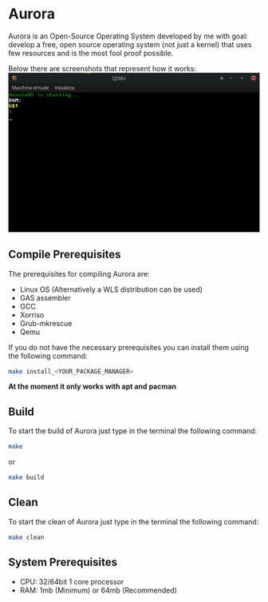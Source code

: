 # Aurora
Aurora is an Open-Source Operating System developed by me with goal: develop a free, open source operating system (not just a kernel) that uses few resources and is the most fool proof possible.

Below there are screenshots that represent how it works:
![alt text](images/Aurora.png)

## Compile Prerequisites
The prerequisites for compiling Aurora are:
  - Linux OS (Alternatively a WLS distribution can be used)
  - GAS assembler
  - GCC
  - Xorriso
  - Grub-mkrescue
  - Qemu

If you do not have the necessary prerequisites you can install them using the following command:
```bash
make install_<YOUR_PACKAGE_MANAGER>
```
<b>At the moment it only works with apt and pacman</b>

## Build
To start the build of Aurora just type in the terminal the following command:
```bash
make
```
or
```bash
make build
```

## Clean
To start the clean of Aurora just type in the terminal the following command:
```bash
make clean
```

## System Prerequisites
- CPU: 32/64bit 1 core processor
- RAM: 1mb (Minimum) or 64mb (Recommended)

